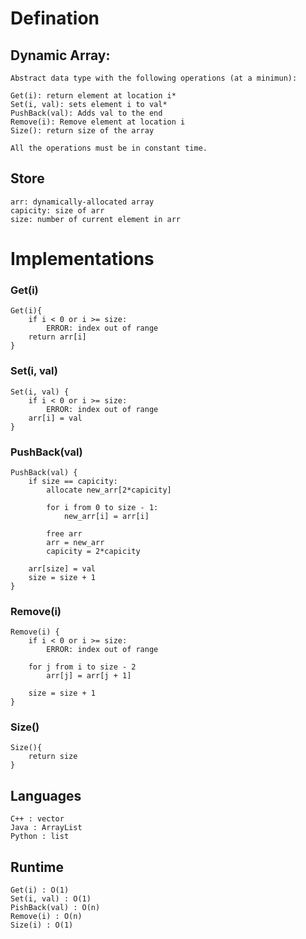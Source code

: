 # Defination

## Dynamic Array:

	Abstract data type with the following operations (at a minimun):

    Get(i): return element at location i*
	Set(i, val): sets element i to val*
	PushBack(val): Adds val to the end
	Remove(i): Remove element at location i
	Size(): return size of the array

	All the operations must be in constant time.

## Store

	arr: dynamically-allocated array
	capicity: size of arr
	size: number of current element in arr


# Implementations

### Get(i)

	Get(i){
		if i < 0 or i >= size:
			ERROR: index out of range
		return arr[i]
	}

### Set(i, val)

	Set(i, val) {
		if i < 0 or i >= size:
			ERROR: index out of range
		arr[i] = val
	}

### PushBack(val)

	PushBack(val) {
		if size == capicity:
			allocate new_arr[2*capicity]

			for i from 0 to size - 1:
				new_arr[i] = arr[i]

			free arr
			arr = new_arr
			capicity = 2*capicity

		arr[size] = val
		size = size + 1
	}

### Remove(i)

	Remove(i) {
		if i < 0 or i >= size:
			ERROR: index out of range

		for j from i to size - 2
			arr[j] = arr[j + 1]

		size = size + 1
	}

### Size()

	Size(){
		return size
	}


## Languages

	C++ : vector
	Java : ArrayList
	Python : list

## Runtime

	Get(i) : O(1)
	Set(i, val) : O(1)
	PishBack(val) : O(n)
	Remove(i) : O(n)
	Size(i) : O(1)